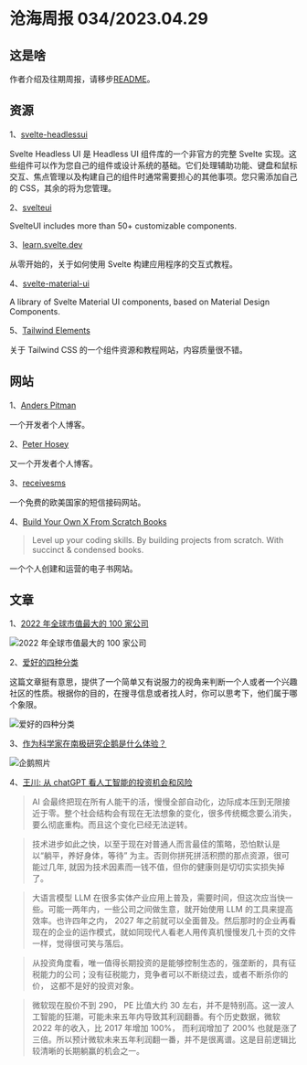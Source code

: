 # 沧海周报 034/2023.04.29

## 这是啥

作者介绍及往期周报，请移步[README](https://github.com/theseazhang/weekly_news/blob/main/README.md)。

## 资源

1、[svelte-headlessui](https://svelte-headlessui.goss.io/docs)

Svelte Headless UI 是 Headless UI 组件库的一个非官方的完整 Svelte 实现。这些组件可以作为您自己的组件或设计系统的基础。它们处理辅助功能、键盘和鼠标交互、焦点管理以及构建自己的组件时通常需要担心的其他事项。您只需添加自己的 CSS，其余的将为您管理。

2、[svelteui](https://www.svelteui.org/)

SvelteUI includes more than 50+ customizable components.

3、[learn.svelte.dev](https://github.com/sveltejs/learn.svelte.dev)

从零开始的，关于如何使用 Svelte 构建应用程序的交互式教程。

4、[svelte-material-ui](https://github.com/hperrin/svelte-material-ui)

A library of Svelte Material UI components, based on Material Design Components.

5、[Tailwind Elements](https://tailwind-elements.com/)

关于 Tailwind CSS 的一个组件资源和教程网站，内容质量很不错。

## 网站

1、[Anders Pitman](https://apitman.com/)

一个开发者个人博客。

2、[Peter Hosey](https://boredzo.org/)

又一个开发者个人博客。

3、[receivesms](https://www.receivesms.io/)

一个免费的欧美国家的短信接码网站。

4、[Build Your Own X From Scratch Books](https://build-your-own.org/)

> Level up your coding skills. By building projects from scratch. With succinct & condensed books.

一个个人创建和运营的电子书网站。

## 文章

1、[2022 年全球市值最大的 100 家公司](https://www.statista.com/statistics/263264/top-companies-in-the-world-by-market-capitalization/)

![2022 年全球市值最大的 100 家公司](https://img.xmdatang.com/img/202304290953480.png)

2、[爱好的四种分类](https://brooker.co.za/blog/2023/04/20/hobbies.html)

这篇文章挺有意思，提供了一个简单又有说服力的视角来判断一个人或者一个兴趣社区的性质。根据你的目的，在搜寻信息或者找人时，你可以思考下，他们属于哪个象限。

![爱好的四种分类](https://brooker.co.za/blog/images/four_hobbies_gradient.png)

3、[作为科学家在南极研究企鹅是什么体验？](https://nautil.us/my-life-with-the-penguins-298047/)

![企鹅照片](https://assets.nautil.us/sites/3/nautilus/Gracia_HERO.png?q=65&auto=format&w=1600&ar=16:9&fit=crop)

4、[王川: 从 chatGPT 看人工智能的投资机会和风险](https://mp.weixin.qq.com/s/8laaKxCjPMdaHyNVqFNXfg)

> AI 会最终把现在所有人能干的活，慢慢全部自动化，边际成本压到无限接近于零。整个社会结构会有现在无法想象的变化，很多传统概念要么消失，要么彻底重构。而且这个变化已经无法逆转。

> 技术进步如此之快，以至于现在对普通人而言最佳的策略，恐怕默认是以“躺平，养好身体，等待” 为主。否则你拼死拼活积攒的那点资源，很可能过几年, 就因为技术因素而一钱不值，但你的健康则是切切实实损失掉了。

> 大语言模型 LLM 在很多实体产业应用上普及，需要时间，但这次应当快一些。可能一两年内，一些公司之间做生意，就开始使用 LLM 的工具来提高效率。也许四年之内， 2027 年之前就可以全面普及。然后那时的企业再看现在的企业的运作模式，就如同现代人看老人用传真机慢慢发几十页的文件一样，觉得很可笑与落后。

> 从投资角度看，唯一值得长期投资的是能够控制生态的，强垄断的，具有征税能力的公司；没有征税能力，竞争者可以不断绕过去，或者不断杀你的价， 这都不是好的投资对象。

> 微软现在股价不到 290， PE 比值大约 30 左右，并不是特别高。这一波人工智能的狂潮，可能未来五年内导致其利润翻番。有个历史数据，微软 2022 年的收入，比 2017 年增加 100%， 而利润增加了 200% 也就是涨了三倍。所以预计微软未来五年利润翻一番，并不是很离谱。这是目前逻辑比较清晰的长期躺赢的机会之一。
